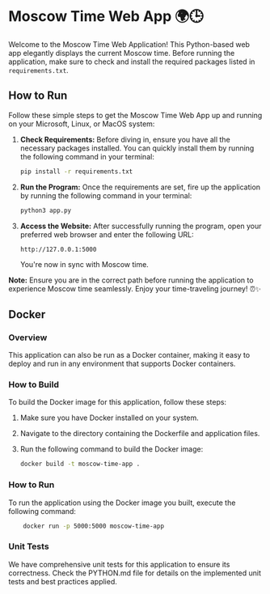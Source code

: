 # Moscow Time Web App 🌍🕒

Welcome to the Moscow Time Web Application! This Python-based web app elegantly displays the current Moscow time. Before running the application, make sure to check and install the required packages listed in `requirements.txt`.

## How to Run

Follow these simple steps to get the Moscow Time Web App up and running on your Microsoft, Linux, or MacOS system:

1. **Check Requirements:**
   Before diving in, ensure you have all the necessary packages installed. You can quickly install them by running the following command in your terminal:

    ```bash
    pip install -r requirements.txt
    ```

2. **Run the Program:**
   Once the requirements are set, fire up the application by running the following command in your terminal:

    ```bash
    python3 app.py
    ```

3. **Access the Website:**
   After successfully running the program, open your preferred web browser and enter the following URL:

    ```
    http://127.0.0.1:5000
    ```

   You're now in sync with Moscow time.

**Note:** Ensure you are in the correct path before running the application to experience Moscow time seamlessly. Enjoy your time-traveling journey! ⏰✨

## Docker

### Overview
This application can also be run as a Docker container, making it easy to deploy and run in any environment that supports Docker containers.

### How to Build
To build the Docker image for this application, follow these steps:
1. Make sure you have Docker installed on your system.
2. Navigate to the directory containing the Dockerfile and application files.
3. Run the following command to build the Docker image:

    ```bash
    docker build -t moscow-time-app .
    ```

### How to Run
To run the application using the Docker image you built, execute the following command:

```bash
    docker run -p 5000:5000 moscow-time-app
```
### Unit Tests

We have comprehensive unit tests for this application to ensure its correctness. Check the PYTHON.md file for details on the implemented unit tests and best practices applied.